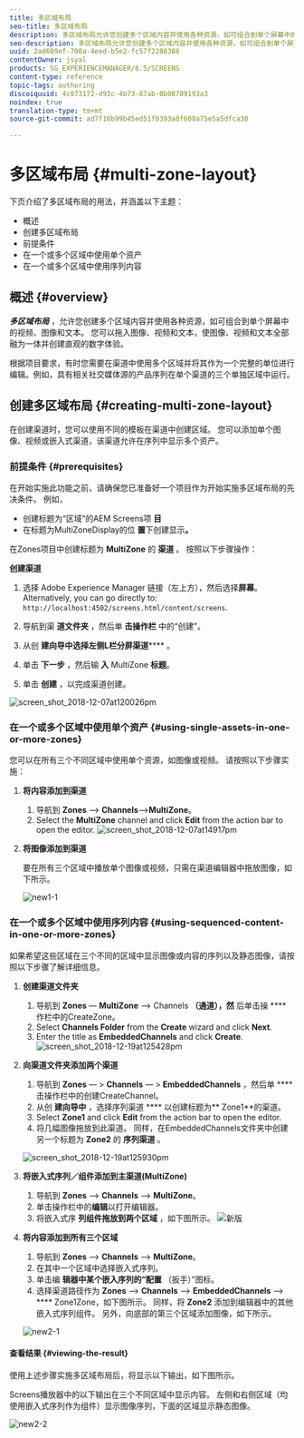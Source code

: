 ```yaml
---
title: 多区域布局
seo-title: 多区域布局
description: 多区域布局允许您创建多个区域内容并使用各种资源，如可组合到单个屏幕中的视频、图像和文本。 可查看本页以了解更多信息。
seo-description: 多区域布局允许您创建多个区域内容并使用各种资源，如可组合到单个屏幕中的视频、图像和文本。 可查看本页以了解更多信息。
uuid: 2ad689ef-700a-4eed-b5e2-fc57f2288388
contentOwner: jsyal
products: SG_EXPERIENCEMANAGER/6.5/SCREENS
content-type: reference
topic-tags: authoring
discoiquuid: 4c073172-d93c-4b73-87ab-0b08789193a3
noindex: true
translation-type: tm+mt
source-git-commit: ad7f18b99b45ed51f0393a0f608a75e5a5dfca30

---
```



# 多区域布局 {#multi-zone-layout}

下页介绍了多区域布局的用法，并涵盖以下主题：

* 概述
* 创建多区域布局
* 前提条件
* 在一个或多个区域中使用单个资产
* 在一个或多个区域中使用序列内容

## 概述 {#overview}

***多区域布局*** ，允许您创建多个区域内容并使用各种资源，如可组合到单个屏幕中的视频、图像和文本。 您可以拖入图像、视频和文本，使图像、视频和文本全部融为一体并创建直观的数字体验。

根据项目要求，有时您需要在渠道中使用多个区域并将其作为一个完整的单位进行编辑。例如，具有相关社交媒体源的产品序列在单个渠道的三个单独区域中运行。

## 创建多区域布局 {#creating-multi-zone-layout}

在创建渠道时，您可以使用不同的模板在渠道中创建区域。 您可以添加单个图像、视频或嵌入式渠道，该渠道允许在序列中显示多个资产。

### 前提条件 {#prerequisites}

在开始实施此功能之前，请确保您已准备好一个项目作为开始实施多区域布局的先决条件。 例如，

* 创建标题为“区域”的AEM Screens项 **目**
* 在标题为MultiZoneDisplay的位 **置**&#x200B;下创建显示&#x200B;**。**

在Zones项目中创建标题为 **MultiZone** 的 **渠道** 。 按照以下步骤操作：

**创建渠道**

1. 选择 Adobe Experience Manager 链接（左上方），然后选择&#x200B;**屏幕**。Alternatively, you can ﻿go directly to: `http://localhost:4502/screens.html/content/screens`.
1. 导航到渠 **道文件夹** ，然后单 **击操作栏** 中的“创建”。

1. 从创 **建向导中选择左侧L栏分屏渠道****** 。

1. 单击 **下一步** ，然后输 **入** MultiZone **标题**。

1. 单击 **创建** ，以完成渠道创建。

![screen_shot_2018-12-07at120026pm](assets/screen_shot_2018-12-07at120026pm.png)

### 在一个或多个区域中使用单个资产 {#using-single-assets-in-one-or-more-zones}

您可以在所有三个不同区域中使用单个资源，如图像或视频。 请按照以下步骤实施：

1. **将内容添加到渠道**

   1. 导航到 **Zones** —&gt; **Channels**—&gt;**MultiZone**。
   1. Select the **MultiZone** channel and click **Edit** from the action bar to open the editor.
   ![screen_shot_2018-12-07at14917pm](assets/screen_shot_2018-12-07at14917pm.png)

1. **将图像添加到渠道**

   要在所有三个区域中播放单个图像或视频，只需在渠道编辑器中拖放图像，如下所示。

   ![new1-1](assets/new1-1.gif)

### 在一个或多个区域中使用序列内容 {#using-sequenced-content-in-one-or-more-zones}

如果希望这些区域在三个不同的区域中显示图像或内容的序列以及静态图像，请按照以下步骤了解详细信息。

1. **创建渠道文件夹**

   1. 导航到 **Zones** — **MultiZone** —&gt; Channels **（通道），然** 后单击操 **** 作栏中的CreateZone。
   1. Select **Channels Folder** from the **Create** wizard and click **Next**.
   1. Enter the title as **EmbeddedChannels** and click **Create**.
   ![screen_shot_2018-12-19at125428pm](assets/screen_shot_2018-12-19at125428pm.png)

1. **向渠道文件夹添加两个渠道**

   1. 导航到 **Zones** — &gt; **Channels** — &gt; **EmbeddedChannels** ，然后单 **** 击操作栏中的创建CreateChannel。
   1. 从创 **建向导中** ，选择序列渠道 **** 以创建标题为** Zone1**的渠道。
   1. Select **Zone1** and click **Edit** from the action bar to open the editor.
   1. 将几幅图像拖放到此渠道。
   同样，在EmbeddedChannels文件夹中创建另一个标题为 **Zone2** 的 **序列渠道** 。

   ![screen_shot_2018-12-19at125930pm](assets/screen_shot_2018-12-19at125930pm.png)

1. **将嵌入式序列／组件添加到主渠道(MultiZone)**

   1. 导航到 **Zones** —&gt; **Channels** —&gt; **MultiZone**。
   1. 单击操作栏中的&#x200B;**编辑**&#x200B;以打开编辑器。
   1. 将嵌入式序 **列组件拖放到两个区域** ，如下图所示。
   ![新版](assets/new.gif)

1. **将内容添加到所有三个区域**

   1. 导航到 **Zones** —&gt; **Channels** —&gt; **MultiZone**。
   1. 在其中一个区域中选择嵌入式序列。
   1. 单击编 **辑器中某个嵌入序列的“配置** （扳手）”图标。
   1. 选择渠道路径作为 **Zones** —&gt; **Channels** —&gt; **EmbeddedChannels** —&gt; **** Zone1Zone，如下图所示。
   同样，将 **Zone2** 添加到编辑器中的其他嵌入式序列组件。 另外，向底部的第三个区域添加图像，如下所示。

   ![new2-1](assets/new2-1.gif)

#### 查看结果 {#viewing-the-result}

使用上述步骤实施多区域布局后，将显示以下输出，如下图所示。

Screens播放器中的以下输出在三个不同区域中显示内容。 左侧和右侧区域（均使用嵌入式序列作为组件）显示图像序列，下面的区域显示静态图像。

![new2-2](assets/new2-2.gif)

